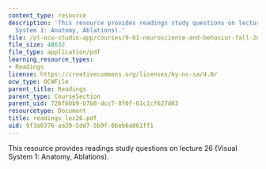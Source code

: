 ```yaml
---
content_type: resource
description: 'This resource provides readings study questions on lecture 26 (Visual
  System 1: Anatomy, Ablations).'
file: /ol-ocw-studio-app/courses/9-01-neuroscience-and-behavior-fall-2003/9f3a0376aa305dd75b9f0beb6a061ff1_readings_lec26.pdf
file_size: 48632
file_type: application/pdf
learning_resource_types:
- Readings
license: https://creativecommons.org/licenses/by-nc-sa/4.0/
ocw_type: OCWFile
parent_title: Readings
parent_type: CourseSection
parent_uid: 726f60b9-b7b8-dcc7-8f0f-61c1cf627d63
resourcetype: Document
title: readings_lec26.pdf
uid: 9f3a0376-aa30-5dd7-5b9f-0beb6a061ff1
---
```

This resource provides readings study questions on lecture 26 (Visual System 1: Anatomy, Ablations).